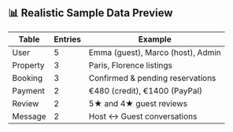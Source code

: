 ## 📊 Realistic Sample Data Preview

| Table     | Entries | Example                           |
|-----------|---------|------------------------------------|
| User      | 5       | Emma (guest), Marco (host), Admin |
| Property  | 3       | Paris, Florence listings           |
| Booking   | 3       | Confirmed & pending reservations   |
| Payment   | 2       | €480 (credit), €1400 (PayPal)      |
| Review    | 2       | 5★ and 4★ guest reviews            |
| Message   | 2       | Host ↔ Guest conversations         |

